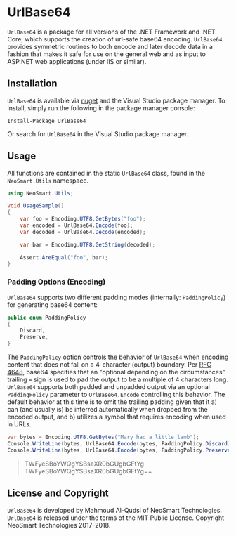 # UrlBase64

`UrlBase64` is a package for all versions of the .NET Framework and .NET Core, which supports the creation of url-safe base64 encoding. `UrlBase64` provides symmetric routines to both encode and later decode data in a fashion that makes it safe for use on the general web and as input to ASP.NET web applications (under IIS or similar).

## Installation

`UrlBase64` is available via [nuget](https://www.nuget.org/packages/UrlBase64/) and the Visual Studio package manager. To install, simply run the following in the package manager console:

    Install-Package UrlBase64

Or search for `UrlBase64` in the Visual Studio package manager.

## Usage

All functions are contained in the static `UrlBase64` class, found in the `NeoSmart.Utils` namespace.

```csharp
using NeoSmart.Utils;

void UsageSample()
{
	var foo = Encoding.UTF8.GetBytes("foo");
	var encoded = UrlBase64.Encode(foo);
	var decoded = UrlBase64.Decode(encoded);

	var bar = Encoding.UTF8.GetString(decoded);

	Assert.AreEqual("foo", bar);
}
```

### Padding Options (Encoding)

`UrlBase64` supports two different padding modes (internally: `PaddingPolicy`) for generating base64 content:

```csharp
public enum PaddingPolicy
{
	Discard,
	Preserve,
}
```

The `PaddingPolicy` option controls the behavior of `UrlBase64` when encoding content that does not fall on a 4-character (output) boundary. Per [RFC 4648](https://tools.ietf.org/html/rfc4648), base64 specifies that an "optional depending on the circumstances" trailing `=` sign is used to pad the output to be a multiple of 4 characters long. `UrlBase64` supports both padded and unpadded output via an optional `PaddingPolicy` parameter to `UrlBase64.Encode` controlling this behavior. The default behavior at this time is to omit the trailing padding given that it a) can (and usually is) be inferred automatically when dropped from the encoded output, and b) utilizes a symbol that requires encoding when used in URLs.

```csharp
var bytes = Encoding.UTF8.GetBytes("Mary had a little lamb");
Console.WriteLine(bytes, UrlBase64.Encode(bytes, PaddingPolicy.Discard));
Console.WriteLine(bytes, UrlBase64.Encode(bytes, PaddingPolicy.Preserve));
```

>TWFyeSBoYWQgYSBsaXR0bGUgbGFtYg
>TWFyeSBoYWQgYSBsaXR0bGUgbGFtYg==

## License and Copyright

`UrlBase64` is developed by Mahmoud Al-Qudsi of NeoSmart Technologies. `UrlBase64` is released under the terms of the MIT Public License. Copyright NeoSmart Technologies 2017-2018.
